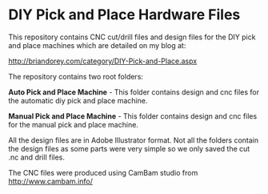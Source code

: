 DIY Pick and Place Hardware Files
===========================

This repository contains CNC cut/drill files and design files for the DIY pick and place machines which are detailed on my blog at:

http://briandorey.com/category/DIY-Pick-and-Place.aspx

The repository contains two root folders:

**Auto Pick and Place Machine** - This folder contains design and cnc files for the automatic diy pick and place machine.

**Manual Pick and Place Machine** - This folder contains design and cnc files for the manual pick and place machine.

All the design files are in Adobe Illustrator format. Not all the folders contain the design files as some parts were very simple so we only saved the cut .nc and drill files.

The CNC files were produced using CamBam studio from http://www.cambam.info/